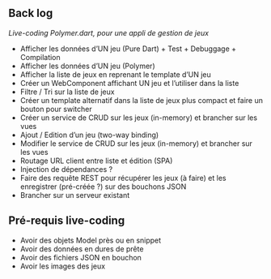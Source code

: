 Back log
--------
_Live-coding Polymer.dart, pour une appli de gestion de jeux_

- Afficher les données d’UN jeu (Pure Dart) + Test + Debuggage + Compilation
- Afficher les données d’UN jeu (Polymer)
- Afficher la liste de jeux en reprenant le template d’UN jeu
- Créer un WebComponent affichant UN jeu et l’utiliser dans la liste
- Filtre / Tri sur la liste de jeux
- Créer un template alternatif dans la liste de jeux plus compact et faire un bouton pour switcher
- Créer un service de CRUD sur les jeux (in-memory) et brancher sur les vues
- Ajout / Edition d’un jeu (two-way binding)
- Modifier le service de CRUD sur les jeux (in-memory) et brancher sur les vues
- Routage URL client entre liste et édition (SPA)
- Injection de dépendances ?
- Faire des requête REST pour récupérer les jeux (à faire) et les enregistrer (pré-créée ?) sur des bouchons JSON
- Brancher sur un serveur existant

Pré-requis live-coding
----------------------
- Avoir des objets Model près ou en snippet
- Avoir des données en dures de prête
- Avoir des fichiers JSON en bouchon
- Avoir les images des jeux